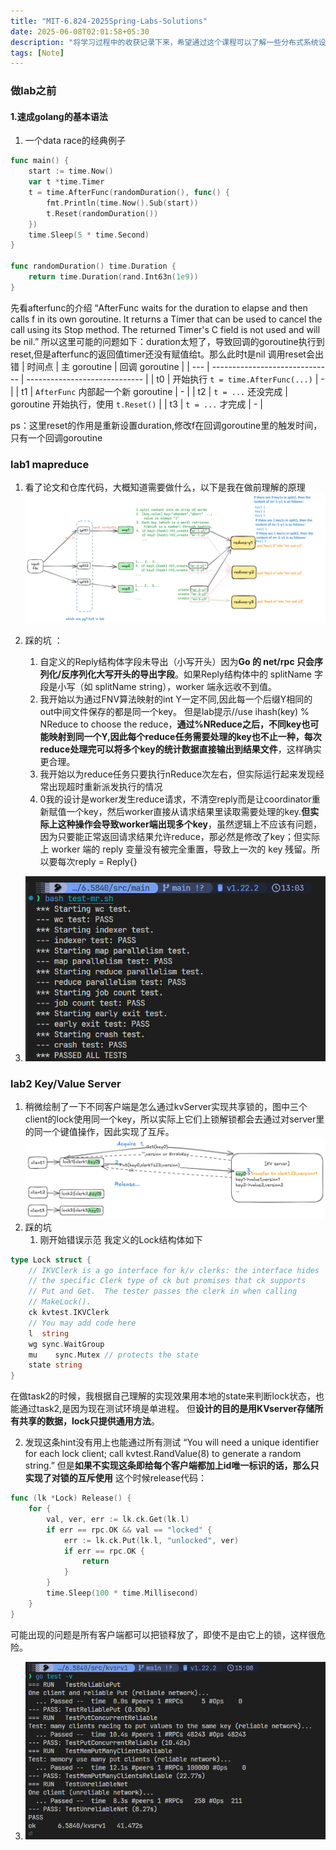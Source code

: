 ```yaml
---
title: "MIT-6.824-2025Spring-Labs-Solutions"
date: 2025-06-08T02:01:58+05:30
description: "将学习过程中的收获记录下来，希望通过这个课程可以了解一些分布式系统设计的内容。"
tags: [Note]
---
```

### 做lab之前
#### 1.速成golang的基本语法
1. 一个data race的经典例子
```go
func main() {
	start := time.Now()
	var t *time.Timer
	t = time.AfterFunc(randomDuration(), func() {
		fmt.Println(time.Now().Sub(start))
		t.Reset(randomDuration())
	})
	time.Sleep(5 * time.Second)
}

func randomDuration() time.Duration {
	return time.Duration(rand.Int63n(1e9))
}
```
先看afterfunc的介绍 
“AfterFunc waits for the duration to elapse and then calls f in its own goroutine. It returns a Timer that can be used to cancel the call using its Stop method. The returned Timer's C field is not used and will be nil.”
所以这里可能的问题如下：duration太短了，导致回调的goroutine执行到reset,但是afterfunc的返回值timer还没有赋值给t。那么此时t是nil 调用reset会出错 
| 时间点 | 主 goroutine                    | 回调 goroutine                  |
| --- | ------------------------------ | ----------------------------- |
| t0  | 开始执行 `t = time.AfterFunc(...)` | -                             |
| t1  | `AfterFunc` 内部起一个新 goroutine   | -                             |
| t2  | `t = ...` 还没完成                 | goroutine 开始执行，使用 `t.Reset()` |
| t3  | `t = ...` 才完成                  | -                             |

ps：这里reset的作用是重新设置duration,修改f在回调goroutine里的触发时间，只有一个回调goroutine

### lab1 mapreduce
1. 看了论文和仓库代码，大概知道需要做什么，以下是我在做前理解的原理
![alt text](/assets/Untitled-2025-06-12-2031.png)
2. 踩的坑 ：
	1. 自定义的Reply结构体字段未导出（小写开头）因为**Go 的 net/rpc 只会序列化/反序列化大写开头的导出字段**。如果Reply结构体中的 splitName 字段是小写（如 splitName string），worker 端永远收不到值。
	2. 我开始以为通过FNV算法映射的int Y一定不同,因此每一个后缀Y相同的out中间文件保存的都是同一个key。
	但是lab提示//use ihash(key) % NReduce to choose the reduce，**通过%NReduce之后，不同key也可能映射到同一个Y,因此每个reduce任务需要处理的key也不止一种，每次reduce处理完可以将多个key的统计数据直接输出到结果文件**，这样确实更合理。
	3. 我开始以为reduce任务只要执行nReduce次左右，但实际运行起来发现经常出现超时重新派发执行的情况
	4. 0我的设计是worker发生reduce请求，不清空reply而是让coordinator重新赋值一个key，然后worker直接从请求结果里读取需要处理的key.**但实际上这种操作会导致worker端出现多个key**，虽然逻辑上不应该有问题，因为只要能正常返回请求结果允许reduce，那必然是修改了key；但实际上 worker 端的 reply 变量没有被完全重置，导致上一次的 key 残留。所以要每次reply = Reply{}

3. ![alt text](/assets/0701.png)

### lab2 Key/Value Server
1. 稍微绘制了一下不同客户端是怎么通过kvServer实现共享锁的，图中三个client的lock使用同一个key，所以实际上它们上锁解锁都会去通过对server里的同一个键值操作，因此实现了互斥。
![alt text](/assets/0701(1).png)
2. 踩的坑 
   1.  刚开始错误示范 我定义的Lock结构体如下
```go
type Lock struct {
    // IKVClerk is a go interface for k/v clerks: the interface hides
    // the specific Clerk type of ck but promises that ck supports
    // Put and Get.  The tester passes the clerk in when calling
    // MakeLock().
    ck kvtest.IKVClerk
    // You may add code here
    l  string
    wg sync.WaitGroup
    mu    sync.Mutex // protects the state
    state string
}
```
在做task2的时候，我根据自己理解的实现效果用本地的state来判断lock状态，也能通过task2,是因为现在测试环境是单进程。
但**设计的目的是用KVserver存储所有共享的数据，lock只提供通用方法**。

   2. 发现这条hint没有用上也能通过所有测试
“You will need a unique identifier for each lock client; call kvtest.RandValue(8) to generate a random string.”
但是**如果不实现这条即给每个客户端都加上id唯一标识的话，那么只实现了对锁的互斥使用** 
这个时候release代码：
```go
func (lk *Lock) Release() {
    for {
        val, ver, err := lk.ck.Get(lk.l)
        if err == rpc.OK && val == "locked" {
            err := lk.ck.Put(lk.l, "unlocked", ver)
            if err == rpc.OK {
                return
            }
        }
        time.Sleep(100 * time.Millisecond)
    }
}
```
可能出现的问题是所有客户端都可以把锁释放了，即使不是由它上的锁，这样很危险。

3. ![alt text](/assets/0701(2).png)



